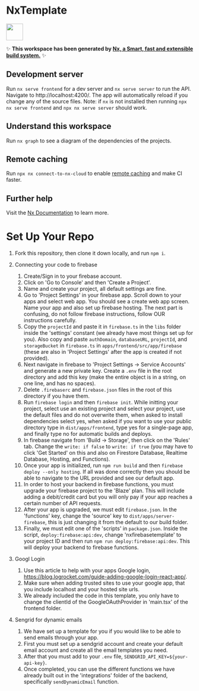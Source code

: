 # NxTemplate

<a alt="Nx logo" href="https://nx.dev" target="_blank" rel="noreferrer"><img src="https://raw.githubusercontent.com/nrwl/nx/master/images/nx-logo.png" width="45"></a>

✨ **This workspace has been generated by [Nx, a Smart, fast and extensible build system.](https://nx.dev)** ✨

## Development server

Run `nx serve frontend` for a dev server and `nx serve server` to run the API. Navigate to http://localhost:4200/. The app will automatically reload if you change any of the source files. Note: if `nx` is not installed then running `npx nx serve frontend` and `npx nx serve server` should work.

## Understand this workspace

Run `nx graph` to see a diagram of the dependencies of the projects.

## Remote caching

Run `npx nx connect-to-nx-cloud` to enable [remote caching](https://nx.app) and make CI faster.

## Further help

Visit the [Nx Documentation](https://nx.dev) to learn more.

# Set Up Your Repo

1. Fork this repository, then clone it down locally, and run `npm i`.

2. Connecting your code to firebase
    1. Create/Sign in to your firebase account.
    2. Click on 'Go to Console' and then 'Create a Project'.
    3. Name and create your project, all default settings are fine.
    4. Go to 'Project Settings' in your firebase app. Scroll down to your apps and select web app. You should see a create web app screen. Name your app and also set up firebase hosting. The next part is confusing, do not follow firebase instructions, follow OUR instructions carefully.
    5. Copy the `projectId` and paste it in `firebase.ts` in the `libs` folder inside the 'settings' constant (we already have most things set up for you). Also copy and paste `authDomain`, `databaseURL`, `projectId`, and `storageBucket` in `firebase.ts` in `apps/frontend/src/app/firebase` (these are also in 'Project Settings' after the app is created if not provided).
    6. Next navigate in firebase to 'Project Settings -> Service Accounts' and generate a new private key. Create a `.env` file in the root directory and add this key (make the entire object is in a string, on one line, and has no spaces).
    7. Delete `.firebaserc` and `firebase.json` files in the root of this directory if you have them.
    8. Run `firebase login` and then `firebase init`. While initting your project, select use an existing project and select your project, use the default files and do not overwrite them, when asked to install dependencies select yes, when asked if you want to use your public directory type in `dist/apps/frontend`, type yes for a single-page app, and finally type no for automatic builds and deploys.
    9. In firebase navigate from 'Build -> Storage', then click on the 'Rules' tab. Change the `write: if false` to `write: if true` (you may have to click 'Get Started' on this and also on Firestore Database, Realtime Database, Hosting, and Functions).
    10. Once your app is initialized, run `npm run build` and then `firebase deploy --only hosting`. If all was done correctly then you should be able to navigate to the URL provided and see our default app.
    11. In order to host your backend in firebase functions, you must upgrade your firebase project to the 'Blaze' plan. This will include adding a debit/credit card but you will only pay if your app reaches a certain number of API requests.
    12. After your app is upgraded, we must edit `firebase.json`.  In the 'functions' key, change the 'source' key to `dist/apps/server-firebase`, this is just changing it from the default to our build folder.
    13. Finally, we must edit one of the 'scripts' in `package.json`. Inside the script, `deploy:firebase:api:dev`, change 'nxfirebasetemplate' to your project ID and then run `npm run deploy:firebase:api:dev`.  This will deploy your backend to firebase functions.

3. Googl Login
   1. Use this article to help with your apps Google login, https://blog.logrocket.com/guide-adding-google-login-react-app/.
   2. Make sure when adding trusted sites to use your google app, that you include localhost and your hosted site urls.
   3. We already included the code in this template, you only have to change the clientId of the GoogleOAuthProvider in 'main.tsx' of the frontend folder.

4. Sengrid for dynamic emails
   1. We have set up a template for you if you would like to be able to send emails through your app.
   2. First you must set up a sendgrid account and create your default email account and create all the email templates you need.
   3. After that you must add to your `.env` file, `SENDGRID_API_KEY=${your-api-key}`.
   3. Once completed, you can use the different functions we have already built out in the 'integrations' folder of the backend, specifically `sendDynamicEmail` function.
